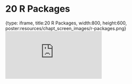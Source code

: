 # 20 R Packages
 
{type: iframe, title:20 R Packages, width:800, height:600, poster:resources/chapt_screen_images/r-packages.png}
![](https://datatrail-jhu.github.io/DataTrail_ReOrg/no_toc/r-packages.html)
 

 

